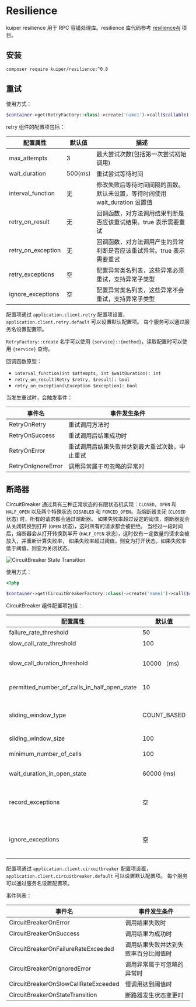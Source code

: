 # Resilience

kuiper resilience 用于 RPC 容错处理库。resilience 库代码参考 [resilience4j](https://resilience4j.readme.io/docs) 项目。

## 安装

```bash
composer require kuiper/resilience:^0.8
```

## 重试

使用方式：

```php
$container->get(RetryFactory::class)->create('name1')->call($callable);
```

retry 组件的配置项包括：

| 配置属性               | 默认值     | 描述                                            |
|--------------------|---------|-----------------------------------------------|
| max_attempts       | 3       | 最大尝试次数(包括第一次尝试初始调用)                           |
| wait_duration      | 500(ms) | 重试尝试等待时间                                      |
| interval_function  | 无       | 修改失败后等待时间间隔的函数。默认未设置，等待时间使用 wait_duration 设置值 |
| retry_on_result    | 无       | 回调函数，对方法调用结果判断是否应该重试结果。true 表示需要重试            |
| retry_on_exception | 无       | 回调函数，对方法调用产生的异常判断是否应该重试异常。true 表示需要重试         |
| retry_exceptions   | 空       | 配置异常类名列表，这些异常必须重试，支持异常子类型                     |
| ignore_exceptions  | 空       | 配置异常类名列表，这些异常不会重试，支持异常子类型                     |

配置项通过 `application.client.retry` 配置项设置，`application.client.retry.default` 可以设置默认配置项。
每个服务可以通过服务名设置配置项。

`RetryFactory::create` 名字可以使用 `{service}::{method}`，读取配置时可以使用 `{service}` 查询。

回调函数原型：
- `interval_function(int $attempts, int $waitDuration): int`
- `retry_on_result(Retry $retry, $result): bool`
- `retry_on_exception(\Exception $exception): bool`

当发生重试时，会触发事件：

| 事件名                | 事件发生条件                  |
|--------------------|-------------------------|
| RetryOnRetry       | 重试调用方法时                 |
| RetryOnSuccess     | 重试调用后结果成功时              |
| RetryOnError       | 重试调用后结果失败并达到最大重试次数，中止重试 |
| RetryOnIgnoreError | 调用异常属于可忽略的异常时           |

## 断路器

CircuitBreaker 通过具有三种正常状态的有限状态机实现：`CLOSED`，`OPEN` 和 `HALF_OPEN`
以及两个特殊状态 `DISABLED` 和 `FORCED_OPEN`。当熔断器关闭 (`CLOSED` 状态) 时，所有的请求都会通过熔断器。
如果失败率超过设定的阈值，熔断器就会从关闭转换到打开 (`OPEN` 状态)，这时所有的请求都会被拒绝。
当经过一段时间后，熔断器会从打开转换到半开 (`HALF_OPEN` 状态)，这时仅有一定数量的请求会被放入，并重新计算失败率，
如果失败率超过阈值，则变为打开状态，如果失败率低于阈值，则变为关闭状态。

![CircuitBreaker State Transition](https://files.readme.io/39cdd54-state_machine.jpg)


使用方式：

```php
<?php

$container->get(CircuitBreakerFactory::class)->create('name1')->call($callable);
```

CircuitBreaker 组件配置项包括：

| 配置属性                                         | 默认值         | 描述                                 |
|----------------------------------------------|-------------|------------------------------------|
| failure_rate_threshold                       | 50          | 失败率百分比阈值                           |
| slow_call_rate_threshold                     | 100         | 慢调用百分比阈值                           |
| slow_call_duration_threshold                 | 10000 （ms)  | 慢调用时间阈值，方法调用时长超过此阈值视为慢调用           |
| permitted_number_of_calls_in_half_open_state | 10          | 半开状态下允许的调用数                        |
| sliding_window_type                          | COUNT_BASED | 统计窗口类型，可选值： COUNT_BASED、TIME_BASED |
| sliding_window_size                          | 100         | 窗口大小                               |
| minimum_number_of_calls                      | 100         | 统计失败率时最小调用次数                       |
| wait_duration_in_open_state                  | 60000 (ms)  | 从打开状态转换为半开状态时长                     |
| record_exceptions                            | 空           | 配置异常类名列表，这些异常认为是失败调用，支持异常子类型       |
| ignore_exceptions                            | 空           | 配置异常类名列表，这些异常认为是可忽略异常，支持异常子类型      |

配置项通过 `application.client.circuitbreaker` 配置项设置，`application.client.circuitbreaker.default` 可以设置默认配置项。
每个服务可以通过服务名设置配置项。

事件列表：

| 事件名                                  | 事件发生条件             |
|--------------------------------------|--------------------|
| CircuitBreakerOnError                | 调用结果失败时            |
| CircuitBreakerOnSuccess              | 调用结果为成功时           |
| CircuitBreakerOnFailureRateExceeded  | 调用结果失败并达到失败率百分比阈值时 |
| CircuitBreakerOnIgnoredError         | 调用异常属于可忽略的异常时      |
| CircuitBreakerOnSlowCallRateExceeded | 慢调用达到阈值时           |
| CircuitBreakerOnStateTransition      | 断路器发生状态变更时         |

